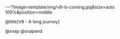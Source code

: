 ---?image=template/img/v8-is-coming.jpg&size=auto 100%&position=middle

@title[V8 - A long journey]

@snap
@snapend
